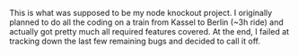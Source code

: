 This is what was supposed to be my node knockout project. I originally planned to do all the coding on a train from Kassel to Berlin (~3h ride) and actually got pretty much all required features covered. At the end, I failed at tracking down the last few remaining bugs and decided to call it off.
